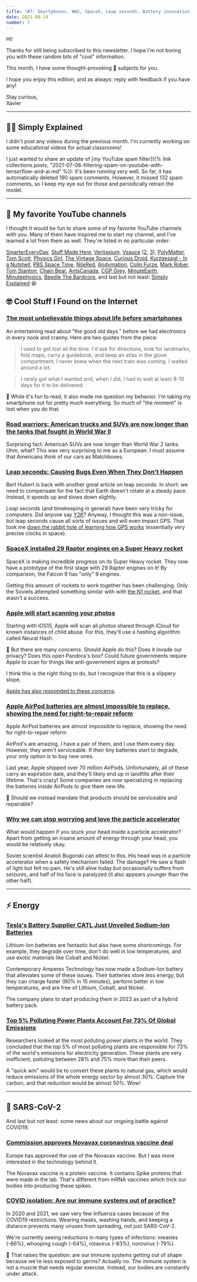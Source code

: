 ```yaml
---
title: "#7: Smartphones, WW2, SpaceX, Leap seconds, Battery innovation, and more!"
date: 2021-08-14
number: 7
---
```


Hi!

Thanks for still being subscribed to this newsletter. I hope I'm not boring you with these random bits of "cool" information.

This month, I have some thought-provoking 🤔 subjects for you.

I hope you enjoy this edition, and as always: reply with feedback if you have any!

Stay curious,  
Xavier 

<hr>

## 👨‍🏫 Simply Explained

I didn't post any videos during the previous month. I'm currently working on some educational videos for actual classrooms!

I just wanted to share an update of [my YouTube spam filter]({% link collections.posts, "2021-07-06-filtering-spam-on-youtube-with-tensorflow-and-ai.md" %}): it's been running very well. So far, it has automatically deleted 190 spam comments. However, it missed 132 spam comments, so I keep my eye out for those and periodically retrain the model.

<hr>

## 🤩 My favorite YouTube channels

I thought it would be fun to share some of my favorite YouTube channels with you. Many of them have inspired me to start my channel, and I've learned a lot from them as well. They're listed in no particular order:

[SmarterEveryDay](https://www.youtube.com/user/destinws2), [Stuff Made Here](https://www.youtube.com/channel/UCj1VqrHhDte54oLgPG4xpuQ), [Veritasium](https://www.youtube.com/user/1veritasium), [Vsauce](https://www.youtube.com/user/Vsauce) ([2](https://www.youtube.com/user/Vsauce2), [3](https://www.youtube.com/user/Vsauce3)), [PolyMatter](https://www.youtube.com/channel/UCgNg3vwj3xt7QOrcIDaHdFg), [Tom Scott](https://www.youtube.com/user/enyay), [Physics Girl](https://www.youtube.com/user/physicswoman), [The Vintage Space](https://www.youtube.com/channel/UCw95T_TgbGHhTml4xZ9yIqg), [Curious Droid](https://www.youtube.com/channel/UC726J5A0LLFRxQ0SZqr2mYQ), [Kurzgesagt - In a Nutshell](https://www.youtube.com/user/Kurzgesagt), [PBS Space Time](https://www.youtube.com/channel/UC7_gcs09iThXybpVgjHZ_7g), [NileRed](https://www.youtube.com/user/TheRedNile), [Andymation](https://www.youtube.com/user/andymation), [Colin Furze](https://www.youtube.com/user/colinfurze), [Mark Rober](https://www.youtube.com/user/onemeeeliondollars), [Tom Stanton](https://www.youtube.com/user/tomstanton282), [Chain Bear](https://www.youtube.com/user/chainbearf1), [AntsCanada](https://www.youtube.com/user/AntsCanada), [CGP Grey](https://www.youtube.com/user/CGPGrey), [MinuteEarth](https://www.youtube.com/user/minuteearth), [Minutephysics](https://www.youtube.com/user/minutephysics), [Beedle The Bardcore](https://www.youtube.com/channel/UCynijyjqY-u6z8_sGKgCErg), and last but not least: [Simply Explained](https://www.youtube.com/channel/UCnxrdFPXJMeHru_b4Q_vTPQ) 😆

## 🤓 Cool Stuff I Found on the Internet

### [The most unbelievable things about life before smartphones](https://mattruby.substack.com/p/the-most-unbelievable-things-about)
An entertaining read about "the good old days." before we had electronics in every nook and cranny. Here are two quotes from the piece:

> I used to get lost all the time. I'd ask for directions, look for landmarks, fold maps, carry a guidebook, and keep an atlas in the glove compartment. I never knew when the next train was coming. I waited around a lot.

> I rarely got what I wanted and, when I did, I had to wait at least 8-10 days for it to be delivered.

🤔 While it's fun to read, it also made me question my behavior. I'm taking my smartphone out for pretty much everything. So much of "the moment" is lost when you do that. 



### [Road warriors: American trucks and SUVs are now longer than the tanks that fought in World War II](https://www.dailymail.co.uk/news/article-9823577/Road-warriors-American-trucks-SUVs-longer-tanks-fought-World-War-II.html)
Surprising fact: American SUVs are now longer than World War 2 tanks. Uhm, what? This was very surprising to me as a European. I must assume that Americans think of our cars as Matchboxes.


### [Leap seconds: Causing Bugs Even When They Don't Happen](https://berthub.eu/articles/posts/leapseconds-expose-bugs-even-when-they-dont-happen/)
Bert Hubert is back with another great article on leap seconds. In short: we need to compensate for the fact that Earth doesn't rotate at a steady pace. Instead, it speeds up and slows down slightly.

Leap seconds (and timekeeping in general) have been very tricky for computers. Did anyone say [Y2K](https://en.wikipedia.org/wiki/Year_2000_problem)? Anyway, I thought this was a non-issue, but leap seconds cause all sorts of issues and will even impact GPS. That took me [down the rabbit hole of learning how GPS works](https://berthub.eu/articles/posts/gps-gnss-how-do-they-work/) (essentially very precise clocks in space).


### [SpaceX installed 29 Raptor engines on a Super Heavy rocket](https://arstechnica.com/science/2021/08/spacex-installed-29-raptor-engines-on-a-super-heavy-rocket-last-night/)
SpaceX is making incredible progress on its Super Heavy rocket. They now have a prototype of the first stage with 29 Raptor engines on it! By comparison, the Falcon 9 has "only" 9 engines.

Getting this amount of rockets to work together has been challenging. Only the Soviets attempted something similar with with [the N1 rocket](https://en.wikipedia.org/wiki/N1_(rocket)), and that wasn't a success.


### [Apple will start scanning your photos](https://www.macrumors.com/2021/08/05/security-researchers-alarmed-apple-csam-plans/)
Starting with iOS15, Apple will scan all photos shared through iCloud for known instances of child abuse. For this, they'll use a hashing algorithm called Neural Hash.

🤔 But there are many concerns. Should Apple do this? Does it invade our privacy? Does this open Pandora's box? Could future governments require Apple to scan for things like anti-government signs at protests?

I think this is the right thing to do, but I recognize that this is a slippery slope.

[Apple has also responded to these concerns](https://www.bbc.com/news/technology-58206543).


### [Apple AirPod batteries are almost impossible to replace, showing the need for right-to-repair reform](https://www.cnbc.com/2021/07/10/apple-airpod-battery-life-problem-shows-need-for-right-to-repair-laws.html)
Apple AirPod batteries are almost impossible to replace, showing the need for right-to-repair reform

AirPod's are amazing. I have a pair of them, and I use them every day. However, they aren't serviceable. If their tiny batteries start to degrade, your only option is to buy new ones.

Last year, Apple shipped over 70 million AirPods. Unfortunately, all of these carry an expiration date, and they'll likely end up in landfills after their lifetime. That's crazy! Some companies are now specializing in replacing the batteries inside AirPods to give them new life.

🤔 Should we instead mandate that products should be serviceable and repairable?


### [Why we can stop worrying and love the particle accelerator](https://aeon.co/ideas/why-we-can-stop-worrying-and-love-the-particle-accelerator)
What would happen if you stuck your head inside a particle accelerator? Apart from getting an insane amount of energy through your head, you would be relatively okay.

Soviet scientist Anatoli Bugorski can attest to this. His head was in a particle accelerator when a safety mechanism failed. The damage? He saw a flash of light but felt no pain. He's still alive today but occasionally suffers from seizures, and half of his face is paralyzed (it also appears younger than the other half).

<hr>

## ⚡️ Energy

### [Tesla's Battery Supplier CATL Just Unveiled Sodium-Ion Batteries](https://interestingengineering.com/chinas-catl-debuts-sodium-ion-batteries)
Lithium-Ion batteries are fantastic but also have some shortcomings. For example, they degrade over time, don't do well in low temperatures, and use exotic materials like Cobalt and Nickel.

Contemporary Amperex Technology has now made a Sodium-Ion battery that alleviates some of these issues. Their batteries store less energy, but they can charge faster (80% in 15 minutes), perform better in low temperatures, and are free of Lithium, Cobalt, and Nickel.

The company plans to start producing them in 2023 as part of a hybrid battery pack.


### [Top 5% Polluting Power Plants Account For 73% Of Global Emissions](https://oilprice.com/Latest-Energy-News/World-News/Top-5-Polluting-Power-Plants-Account-For-73-Of-Global-Emissions.html)
Researchers looked at the most polluting power plants in the world. They concluded that the top 5% of most polluting plants are responsible for 73% of the world's emissions for electricity generation. These plants are very inefficient, polluting between 28% and 75% more than their peers. 

A "quick win" would be to convert these plants to natural gas, which would reduce emissions of the whole energy sector by almost 30%. Capture the carbon, and that reduction would be almost 50%. Wow!

<hr>

## 🦠 SARS-CoV-2
And last but not least: some news about our ongoing battle against COVID19.

### [Commission approves Novavax coronavirus vaccine deal](https://www.politico.eu/article/commission-approves-novavax-coronavirus-vaccine-deal-finally/)
Europe has approved the use of the Novavax vaccine. But I was more interested in the technology behind it.

The Novavax vaccine is a protein vaccine. It contains Spike proteins that were made in the lab. That's different from mRNA vaccines which trick our bodies into producing these spikes.

### [COVID isolation: Are our immune systems out of practice?](https://www.dw.com/en/covid-isolation-are-our-immune-systems-out-of-practice/a-58733783)
In 2020 and 2021, we saw very few Influenza cases because of the COVID19 restrictions. Wearing masks, washing hands, and keeping a distance prevents many viruses from spreading, not just SARS-CoV-2.

We're currently seeing reductions in many types of infections: measles (-86%), whooping cough (-64%), rotavirus (-83%), norovirus (-79%). 

🤔 That raises the question: are our immune systems getting out of shape because we're less exposed to germs? Actually no. The immune system is not a muscle that needs regular exercise. Instead, our bodies are constantly under attack.
